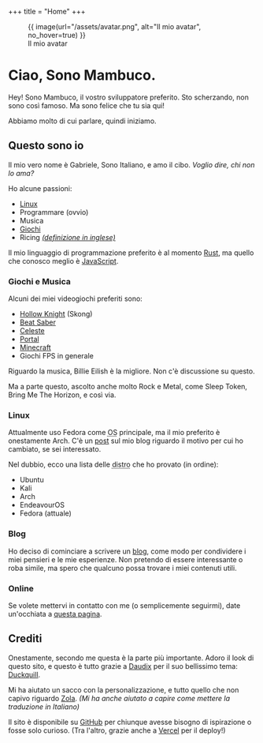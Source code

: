 +++
title = "Home"
+++

<aside>
    <figure>
        {{ image(url="/assets/avatar.png", alt="Il mio avatar", no_hover=true) }}
        <figcaption>Il mio avatar</figcaption>
    </figure>
</aside>

# Ciao, Sono Mambuco.

Hey! Sono Mambuco, il vostro sviluppatore preferito. Sto scherzando, non sono così famoso. Ma sono felice che tu sia qui!

Abbiamo molto di cui parlare, quindi iniziamo.


## Questo sono io

Il mio vero nome è Gabriele, Sono Italiano, e amo il cibo. *Voglio dire, chi non lo ama?*

Ho alcune passioni:

- [Linux](#linux)
- Programmare (ovvio)
- Musica
- [Giochi](#giochi-e-musica)
- Ricing [*(definizione in inglese)*](https://excaliburzero.gitbooks.io/an-introduction-to-linux-ricing/content/ricing.html/)

Il mio linguaggio di programmazione preferito è al momento [Rust](https://www.rust-lang.org/), ma quello che conosco meglio è [JavaScript](https://developer.mozilla.org/en-US/docs/Web/JavaScript/).

### Giochi e Musica

Alcuni dei miei videogiochi preferiti sono:

- [Hollow Knight](https://store.steampowered.com/app/367520/Hollow_Knight/) (Skong)
- [Beat Saber](https://store.steampowered.com/app/620980/Beat_Saber/)
- [Celeste](https://store.steampowered.com/app/504230/Celeste/)
- [Portal](https://store.steampowered.com/app/400/Portal/)
- [Minecraft](https://www.minecraft.net/)
- Giochi FPS in generale

Riguardo la musica, Billie Eilish è la migliore. Non c'è discussione su questo.

Ma a parte questo, ascolto anche molto Rock e Metal, come Sleep Token, Bring Me The Horizon, e così via.

### Linux

Attualmente uso Fedora come <abbr title="Sistema Operativo">OS</abbr> principale, ma il mio preferito è onestamente Arch.
C'è un [post](@/blog/2025-02-04-from-arch-to-fedora/index.it.md) sul mio blog riguardo il motivo per cui ho cambiato, se sei interessato.

Nel dubbio, ecco una lista delle <abbr title="Distribuzioni di Linux">distro</abbr> che ho provato (in ordine):

- Ubuntu
- Kali
- Arch
- EndeavourOS
- Fedora (attuale)

### Blog

Ho deciso di cominciare a scrivere un [blog](@/blog/_index.it.md), come modo per condividere i miei pensieri e le mie esperienze. Non pretendo di essere interessante o roba simile, ma spero che qualcuno possa trovare i miei contenuti utili.

### Online

Se volete mettervi in contatto con me (o semplicemente seguirmi), date un'occhiata a [questa pagina](@/online/index.it.md).

## Crediti

Onestamente, secondo me questa è la parte più importante. Adoro il look di questo sito, e questo è tutto grazie a [Daudix](https://daudix.one/) per il suo bellissimo tema: [Duckquill](https://duckquill.daudix.one/).

Mi ha aiutato un sacco con la personalizzazione, e tutto quello che non capivo riguardo [Zola](https://www.getzola.org/). *(Mi ha anche aiutato a capire come mettere la traduzione in Italiano)*

Il sito è disponibile su [GitHub](https://github.com/mambucodev/my-website/) per chiunque avesse bisogno di ispirazione o fosse solo curioso. (Tra l'altro, grazie anche a [Vercel](https://vercel.com/) per il deploy!)
